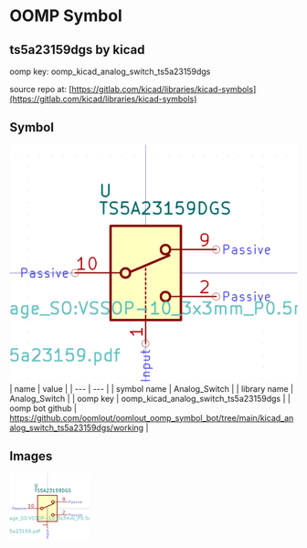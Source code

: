 # OOMP Symbol  
## ts5a23159dgs  by kicad  
  
oomp key: oomp_kicad_analog_switch_ts5a23159dgs  
  
source repo at: [https://gitlab.com/kicad/libraries/kicad-symbols](https://gitlab.com/kicad/libraries/kicad-symbols)  
## Symbol  
  
[![working.png](working_600.png)](working.png)  
| name | value | 
| --- | --- | 
| symbol name | Analog_Switch | 
| library name | Analog_Switch | 
| oomp key | oomp_kicad_analog_switch_ts5a23159dgs | 
| oomp bot github | https://github.com/oomlout/oomlout_oomp_symbol_bot/tree/main/kicad_analog_switch_ts5a23159dgs/working | 
## Images  
  
[![working.png](working_140.png)](working.png)  
